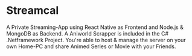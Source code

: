 # Streamcal

A Private Streaming-App using React Native as Frontend and Node.js & MongoDB as Backend.
A Aniworld Scrapper is included in the C# .Netframework Project. 
You're able to host & manage the server on your own Home-PC and share Animed Series or Movie with your Friends.
